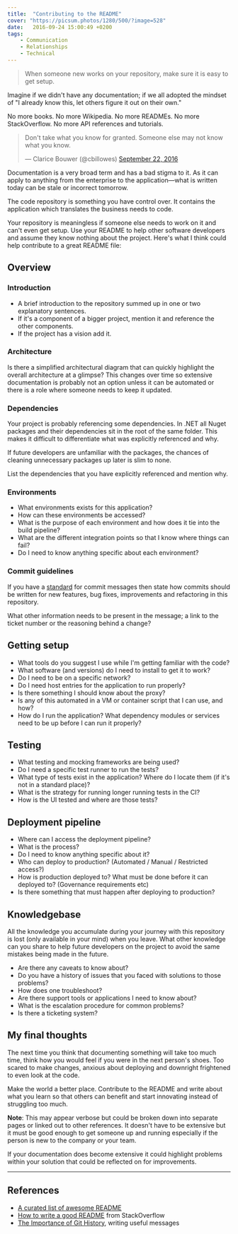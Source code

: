 ```yaml
---
title:  "Contributing to the README"
cover: "https://picsum.photos/1280/500/?image=528"
date:   2016-09-24 15:00:49 +0200
tags: 
    - Communication
    - Relationships
    - Technical
---
```

> When someone new works on your repository, make sure it is easy to get setup.

Imagine if we didn't have any documentation; if we all adopted the mindset of
"I already know this, let others figure it out on their own."

No more books. No more Wikipedia. No more READMEs. No more StackOverflow.
No more API references and tutorials.

<blockquote class="twitter-tweet" data-lang="en">
  <p lang="en" dir="ltr">
    Don&#39;t take what you know for granted. Someone else may not know what
    you know.
  </p>&mdash; Clarice Bouwer (@cbillowes)
  <a href="https://twitter.com/cbillowes/status/779058105439182852">
    September 22, 2016
  </a>
</blockquote>

Documentation is a very broad term and has a bad stigma to it. As it can apply
to anything from the enterprise to the application—what is written today can be
stale or incorrect tomorrow.

The code repository is something you have control over. It contains the
application which translates the business needs to code.

Your repository is meaningless if someone else needs to work on it and can't
even get setup. Use your README to help other software developers and assume
they know nothing about the project. Here's what I think could help contribute
to a great README file:

## Overview

### Introduction

* A brief introduction to the repository summed up in one or two explanatory
  sentences.
* If it's a component of a bigger project, mention it and reference the other
  components.
* If the project has a vision add it.  

### Architecture

Is there a simplified architectural diagram that can quickly highlight the
overall architecture at a glimpse? This changes over time so extensive
documentation is probably not an option unless it can be automated or there is
a role where someone needs to keep it updated.

### Dependencies

Your project is probably referencing some dependencies. In .NET all Nuget
packages and their dependencies sit in the root of the same folder. This makes
it difficult to differentiate what was explicitly referenced and why.

If future developers are unfamiliar with the packages, the chances of cleaning
unnecessary packages up later is slim to none.

List the dependencies that you have explicitly referenced and mention why.

### Environments

* What environments exists for this application?
* How can these environments be accessed?
* What is the purpose of each environment and how does it tie into the build
  pipeline?
* What are the different integration points so that I know where things can fail?
* Do I need to know anything specific about each environment?

### Commit guidelines

If you have a [standard](/blog/importance-of-git-history/#useful-messages)
for commit messages then state how commits should be written for new features,
bug fixes, improvements and refactoring in this repository.

What other information needs to be present in the message; a link to the ticket
number or the reasoning behind a change?

## Getting setup

* What tools do you suggest I use while I'm getting familiar with the code?
* What software (and versions) do I need to install to get it to work?
* Do I need to be on a specific network?
* Do I need host entries for the application to run properly?
* Is there something I should know about the proxy?
* Is any of this automated in a VM or container script that I can use, and how?
* How do I run the application? What dependency modules or services need to be
  up before I can run it properly?

## Testing

* What testing and mocking frameworks are being used?
* Do I need a specific test runner to run the tests?
* What type of tests exist in the application? Where do I locate them (if it's
  not in a standard place)?
* What is the strategy for running longer running tests in the CI?
* How is the UI tested and where are those tests?

## Deployment pipeline

* Where can I access the deployment pipeline?
* What is the process?
* Do I need to know anything specific about it?
* Who can deploy to production? (Automated / Manual / Restricted access?)
* How is production deployed to? What must be done before it can deployed to?
  (Governance requirements etc)
* Is there something that must happen after deploying to production?

## Knowledgebase

All the knowledge you accumulate during your journey with this repository is
lost (only available in your mind) when you leave. What other knowledge can
you share to help future developers on the project to avoid the same mistakes
being made in the future.

* Are there any caveats to know about?
* Do you have a history of issues that you faced with solutions to those
  problems?
* How does one troubleshoot?
* Are there support tools or applications I need to know about?
* What is the escalation procedure for common problems?
* Is there a ticketing system?

## My final thoughts

The next time you think that documenting something will take too much time,
think how you would feel if you were in the next person's shoes. Too scared to
make changes, anxious about deploying and downright frightened to even look
at the code.

Make the world a better place. Contribute to the README and write about what
you learn so that others can benefit and start innovating instead of struggling
too much.

**Note**: This may appear verbose but could be broken down into separate pages
or linked out to other references. It doesn't have to be extensive but it
must be good enough to get someone up and running especially if the person is
new to the company or your team.

If your documentation does become extensive it could highlight problems within
your solution that could be reflected on for improvements.

---

## References

* [A curated list of awesome README](https://github.com/matiassingers/awesome-readme)
* [How to write a good README](http://stackoverflow.com/questions/2304863/how-to-write-a-good-readme)
  from StackOverflow
* [The Importance of Git History](/blog/importance-of-git-history/#useful-messages),
  writing useful messages

<script async src="//platform.twitter.com/widgets.js" charset="utf-8"></script>
